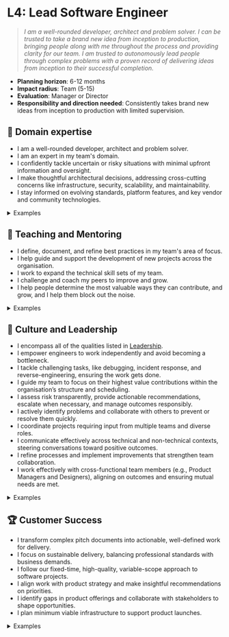 # L4: Lead Software Engineer

> _I am a well-rounded developer, architect and problem solver. I can be trusted to take a brand new idea from inception to production, bringing people along with me throughout the process and providing clarity for our team. I am trusted to autonomously lead people through complex problems with a proven record of delivering ideas from inception to their successful completion._

- **Planning horizon**: 6-12 months
- **Impact radius**: Team (5-15)
- **Evaluation**: Manager or Director
- **Responsibility and direction needed**: Consistently takes brand new ideas from inception to production with limited supervision.

## 🦉 Domain expertise

- I am a well-rounded developer, architect and problem solver.
- I am an expert in my team's domain.
- I confidently tackle uncertain or risky situations with minimal upfront information and oversight.
- I make thoughtful architectural decisions, addressing cross-cutting concerns like infrastructure, security, scalability, and maintainability.
- I stay informed on evolving standards, platform features, and key vendor and community technologies.

<details>
<summary>Examples</summary>

- I successfully completed a large, complex project with multiple components.
- I led the investigation and resolution of a bug or incident in a highly ambiguous or risky area.
- I consulted with experts on a complex problem outside my domain and ensured their insights were applied effectively by my team.

</details>

## 🌱 Teaching and Mentoring

- I define, document, and refine best practices in my team's area of focus.
- I help guide and support the development of new projects across the organisation.
- I work to expand the technical skill sets of my team.
- I challenge and coach my peers to improve and grow.
- I help people determine the most valuable ways they can contribute, and grow, and I help them block out the noise.

<details>
<summary>Examples</summary>

- I trained and mentored team members, helping them develop well-rounded skill sets.
- I shared my experiences to help others become more effective in their roles.
- I divided a project into tasks that presented appropriate challenges to help teammates grow.
- I had constructive conversations that provided direct feedback while showing personal care for teammates.
- I tailored my interactions to suit the working styles and needs of individual team members.

</details>

## 🧭 Culture and Leadership

- I encompass all of the qualities listed in [Leadership](https://github.com/OctopusDeploy/People/blob/main/Leadership.md).
- I empower engineers to work independently and avoid becoming a bottleneck.
- I tackle challenging tasks, like debugging, incident response, and reverse-engineering, ensuring the work gets done.
- I guide my team to focus on their highest value contributions within the organisation’s structure and scheduling.
- I assess risk transparently, provide actionable recommendations, escalate when necessary, and manage outcomes responsibly.
- I actively identify problems and collaborate with others to prevent or resolve them quickly.
- I coordinate projects requiring input from multiple teams and diverse roles.
- I communicate effectively across technical and non-technical contexts, steering conversations toward positive outcomes.
- I refine processes and implement improvements that strengthen team collaboration.
- I work effectively with cross-functional team members (e.g., Product Managers and Designers), aligning on outcomes and ensuring mutual needs are met.

<details>
<summary>Examples</summary>

- I planned and managed the delivery of a pitch, breaking it into tasks and ensuring successful completion.
- I provided principles that enabled engineers to make decisions independently, without relying on me.
- I documented decision-making options to prevent redundant discussions.
- I facilitated retrospectives, ensuring everyone contributed to how the team operates and evolves.
- I conducted engineering candidate interviews, offering constructive and detailed feedback.
- I successfully pitched an idea and convinced stakeholders to take action.
- I used asynchronous communication to persuade peers of a technical decision and build consensus.
- I published an RFC, engaged with feedback from other teams, and improved the technical approach based on discussions.
- I supported a colleague’s idea, articulated benefits, addressed concerns, and helped achieve buy-in.
- I identified inefficiencies in team processes, developed improvements, and gained team support for new approaches.
- I prevented a project blockage by bringing together stakeholders and proposing a consensus-driven updated plan.
- I thoughtfully challenged direction from leadership, offering alternatives that led to better outcomes.

</details>

## 🏆 Customer Success

- I transform complex pitch documents into actionable, well-defined work for delivery.
- I focus on sustainable delivery, balancing professional standards with business demands.
- I follow our fixed-time, high-quality, variable-scope approach to software projects.
- I align work with product strategy and make insightful recommendations on priorities.
- I identify gaps in product offerings and collaborate with stakeholders to shape opportunities.
- I plan minimum viable infrastructure to support product launches.

<details>
<summary>Examples</summary>

- I shaped a pitch, identified risks and scope, and delivered value to customers while meeting team objectives over multiple cycles.
- I developed a product vision based on the needs of multiple customers.
- I judiciously optimized scope to maintain high quality while delivering maximum value within a cycle.
- I allocated time to validate assumptions and test designs with customers.

</details>
